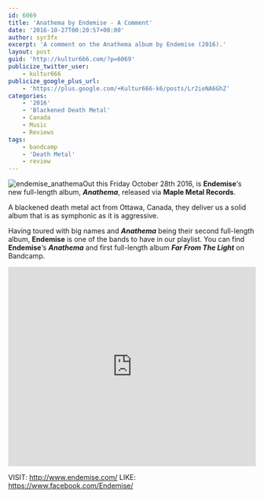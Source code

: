 ```yaml
---
id: 6069
title: 'Anathema by Endemise - A Comment'
date: '2016-10-27T00:20:57+00:00'
author: syr3fx
excerpt: 'A comment on the Anathema album by Endemise (2016).'
layout: post
guid: 'http://kultur666.com/?p=6069'
publicize_twitter_user:
    - kultur666
publicize_google_plus_url:
    - 'https://plus.google.com/+Kultur666-k6/posts/Lr2ieNA6GhZ'
categories:
    - '2016'
    - 'Blackened Death Metal'
    - Canada
    - Music
    - Reviews
tags:
    - bandcamp
    - 'Death Metal'
    - review
---
```


![endemise_anathema](http://localhost:8080/wp-content/uploads/2016/10/endemise_anathema.jpg?w=680)Out this Friday October 28th 2016, is **Endemise**‘s new full-length album, ***Anathema***, released via **Maple Metal Records**.

A blackened death metal act from Ottawa, Canada, they deliver us a solid album that is as symphonic as it is aggressive.

Having toured with big names and ***Anathema*** being their second full-length album, **Endemise** is one of the bands to have in our playlist. You can find **Endemise**‘s ***Anathema*** and first full-length album ***Far From The Light*** on Bandcamp.

<iframe style="border: 0; width: 100%; height: 406px;" src="https://bandcamp.com/EmbeddedPlayer/album=2693890828/size=large/bgcol=333333/linkcol=e99708/tracklist=false/transparent=true/" seamless></iframe>

VISIT: <http://www.endemise.com/>
LIKE: <https://www.facebook.com/Endemise/>